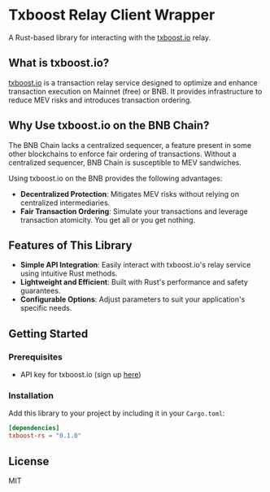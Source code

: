 # Txboost Relay Client Wrapper

A Rust-based library for interacting with the [txboost.io](https://txboost.io) relay.

## What is txboost.io?

[txboost.io](https://txboost.io) is a transaction relay service designed to optimize and enhance transaction execution on Mainnet (free) or BNB. It provides infrastructure to reduce MEV risks and introduces transaction ordering.

## Why Use txboost.io on the BNB Chain?

The BNB Chain lacks a centralized sequencer, a feature present in some other blockchains to enforce fair ordering of transactions. 
Without a centralized sequencer, BNB Chain is susceptible to MEV sandwiches.

Using txboost.io on the BNB provides the following advantages:
- **Decentralized Protection**: Mitigates MEV risks without relying on centralized intermediaries.
- **Fair Transaction Ordering**: Simulate your transactions and leverage transaction atomicity. You get all or you get nothing.

## Features of This Library

- **Simple API Integration**: Easily interact with txboost.io's relay service using intuitive Rust methods.
- **Lightweight and Efficient**: Built with Rust's performance and safety guarantees.
- **Configurable Options**: Adjust parameters to suit your application's specific needs.

## Getting Started

### Prerequisites
- API key for txboost.io (sign up [here](https://txboost.io))

### Installation
Add this library to your project by including it in your `Cargo.toml`:

```toml
[dependencies]
txboost-rs = "0.1.0"
```

## License
MIT
